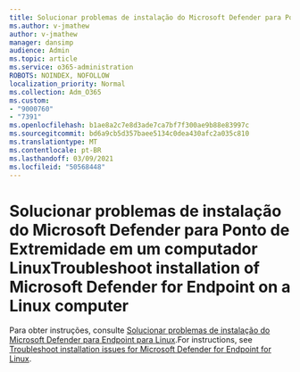 ```yaml
---
title: Solucionar problemas de instalação do Microsoft Defender para Ponto de Extremidade em um computador Linux
ms.author: v-jmathew
author: v-jmathew
manager: dansimp
audience: Admin
ms.topic: article
ms.service: o365-administration
ROBOTS: NOINDEX, NOFOLLOW
localization_priority: Normal
ms.collection: Adm_O365
ms.custom:
- "9000760"
- "7391"
ms.openlocfilehash: b1ae8a2c7e8d3ade7ca7bf7f300ae9b88e83997c
ms.sourcegitcommit: bd6a9cb5d357baee5134c0dea430afc2a035c810
ms.translationtype: MT
ms.contentlocale: pt-BR
ms.lasthandoff: 03/09/2021
ms.locfileid: "50568448"
---
```

# <a name="troubleshoot-installation-of-microsoft-defender-for-endpoint-on-a-linux-computer"></a><span data-ttu-id="8610c-102">Solucionar problemas de instalação do Microsoft Defender para Ponto de Extremidade em um computador Linux</span><span class="sxs-lookup"><span data-stu-id="8610c-102">Troubleshoot installation of Microsoft Defender for Endpoint on a Linux computer</span></span>

<span data-ttu-id="8610c-103">Para obter instruções, consulte [Solucionar problemas de instalação do Microsoft Defender para Endpoint para Linux](https://go.microsoft.com/fwlink/?linkid=2144673).</span><span class="sxs-lookup"><span data-stu-id="8610c-103">For instructions, see [Troubleshoot installation issues for Microsoft Defender for Endpoint for Linux](https://go.microsoft.com/fwlink/?linkid=2144673).</span></span>
